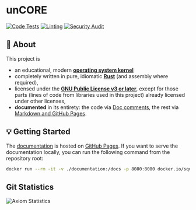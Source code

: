 # unCORE

[![Code Tests][badge::ci::code-tests]][badge::ci::code-tests::link]
[![Linting][badge::ci::linting]][badge::ci::linting::link]
[![Security Audit][badge::ci::security]][badge::ci::security::link]

## :page_with_curl: About

This project is

- an educational, modern [**operating system kernel**][www::wiki::operating-system-kernel]
- completely written in pure, idiomatic [**Rust**][www::homepage::rust] (and assembly where required),
- licensed under the [**GNU Public License v3 or later**][www::homepage::gpl-v3-license], except for those parts (lines of code from libraries used in this project) already licensed under other licenses,
- **documented** in its entirety: the code via [Doc comments][www::docs::rustdoc], the rest via [Markdown and GitHub Pages][docs::main-landing-page].

## :bulb: Getting Started

The [documentation][docs::main-landing-page] is hosted on [GitHub Pages][docs::github-pages]. If you want to serve the documentation locally, you can run the following command from the repository root:

```bash
docker run --rm -it -v ./documentation:/docs -p 8080:8080 docker.io/squidfunk/mkdocs-material:9.5.4 serve --dev-addr 0.0.0.0:8080
```

## Git Statistics

![Axiom Statistics](https://repobeats.axiom.co/api/embed/d36f740ae8f9a80860107b30ddaf09e674962669.svg "Repobeats analytics image")

[//]: # (Badges)

[badge::ci::code-tests]: https://github.com/georglauterbach/uncore/actions/workflows/code_tests_and_checks.yml/badge.svg?branch=master
[badge::ci::code-tests::link]: https://github.com/georglauterbach/uncore/actions/workflows/code_tests_and_checks.yml

[badge::ci::linting]: https://github.com/georglauterbach/uncore/actions/workflows/code_linting.yml/badge.svg?branch=master
[badge::ci::linting::link]: https://github.com/georglauterbach/uncore/actions/workflows/code_linting.yml

[badge::ci::security]: https://github.com/georglauterbach/uncore/actions/workflows/code_security.yml/badge.svg
[badge::ci::security::link]: https://github.com/georglauterbach/uncore/actions/workflows/code_security.yml

[//]: # (Links)

[www::wiki::operating-system-kernel]: https://en.wikipedia.org/wiki/Kernel_(operating_system)
[www::homepage::rust]: https://www.rust-lang.org/
[www::homepage::gpl-v3-license]: https://opensource.org/license/gpl-3-0/
[www::docs::rustdoc]: https://doc.rust-lang.org/rustdoc/what-is-rustdoc.html
[docs::main-landing-page]: https://georglauterbach.github.io/uncore/
[docs::github-pages]: https://pages.github.com/
